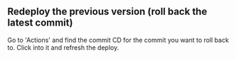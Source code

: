 ## Redeploy the previous version (roll back the latest commit)

Go to 'Actions' and find the commit CD for the commit you want to roll
back to. Click into it and refresh the deploy.
